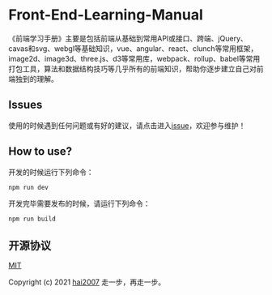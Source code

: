 # Front-End-Learning-Manual
《前端学习手册》主要是包括前端从基础到常用API或接口、跨端、jQuery、cavas和svg、webgl等基础知识，vue、angular、react、clunch等常用框架，image2d、image3d、three.js、d3等常用库，webpack、rollup、babel等常用打包工具，算法和数据结构技巧等几乎所有的前端知识，帮助你逐步建立自己对前端独到的理解。

## Issues
使用的时候遇到任何问题或有好的建议，请点击进入[issue](https://github.com/hai2007/Front-End-Learning-Manual/issues)，欢迎参与维护！

## How to use?

开发的时候运行下列命令：

```
npm run dev
```

开发完毕需要发布的时候，请运行下列命令：

```
npm run build
```

开源协议
---------------------------------------
[MIT](https://github.com/hai2007/Front-End-Learning-Manual/blob/master/LICENSE)

Copyright (c) 2021 [hai2007](https://hai2007.gitee.io/sweethome/) 走一步，再走一步。
